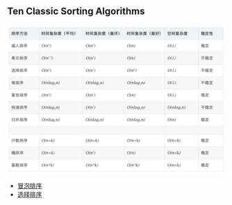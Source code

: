 Ten Classic Sorting Algorithms
----
![表格](table.jpg "排序算法表格")

* [冒泡排序](src/main/java/bubble/README.md)
* [选择排序](src/main/java/selection/README.md)